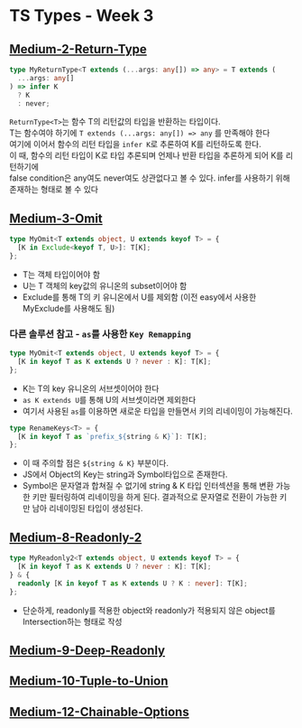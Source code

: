 # TS Types - Week 3

## [Medium-2-Return-Type](./medium/2-return-type.ts)

```ts
type MyReturnType<T extends (...args: any[]) => any> = T extends (
  ...args: any[]
) => infer K
  ? K
  : never;
```

`ReturnType<T>`는 함수 T의 리턴값의 타입을 반환하는 타입이다.  
T는 함수여야 하기에 `T extends (...args: any[]) => any` 를 만족해야 한다  
여기에 이어서 함수의 리턴 타입을 `infer K`로 추론하여 K를 리턴하도록 한다.  
이 때, 함수의 리턴 타입이 K로 타입 추론되며 언제나 반환 타입을 추론하게 되어 K를 리턴하기에  
false condition은 any여도 never여도 상관없다고 볼 수 있다. infer를 사용하기 위해 존재하는 형태로 볼 수 있다

## [Medium-3-Omit](./medium/3-omit.ts)

```ts
type MyOmit<T extends object, U extends keyof T> = {
  [K in Exclude<keyof T, U>]: T[K];
};
```

- T는 객체 타입이어야 함
- U는 T 객체의 key값의 유니온의 subset이어야 함
- Exclude를 통해 T의 키 유니온에서 U를 제외함 (이전 easy에서 사용한 MyExclude를 사용해도 됨)

### 다른 솔루션 참고 - `as`를 사용한 `Key Remapping`

```ts
type MyOmit<T extends object, U extends keyof T> = {
  [K in keyof T as K extends U ? never : K]: T[K];
};
```

- K는 T의 key 유니온의 서브셋이어야 한다
- `as K extends U`를 통해 U의 서브셋이라면 제외한다
- 여기서 사용된 `as`를 이용하면 새로운 타입을 만들면서 키의 리네이밍이 가능해진다.

```ts
type RenameKeys<T> = {
  [K in keyof T as `prefix_${string & K}`]: T[K];
};
```

- 이 때 주의할 점은 `${string & K}` 부분이다.
- JS에서 Object의 Key는 string과 Symbol타입으로 존재한다.
- Symbol은 문자열과 합쳐질 수 없기에 string & K 타입 인터섹션을 통해 변환 가능한 키만 필터링하여 리네이밍을 하게 된다. 결과적으로 문자열로 전환이 가능한 키만 남아 리네이밍된 타입이 생성된다.

## [Medium-8-Readonly-2](./medium/8-readonly-2.ts)

```ts
type MyReadonly2<T extends object, U extends keyof T> = {
  [K in keyof T as K extends U ? never : K]: T[K];
} & {
  readonly [K in keyof T as K extends U ? K : never]: T[K];
};
```

- 단순하게, readonly를 적용한 object와 readonly가 적용되지 않은 object를 Intersection하는 형태로 작성

## [Medium-9-Deep-Readonly](./medium/9-deep-readonly.ts)

## [Medium-10-Tuple-to-Union](./medium/10-tuple-to-union.ts)

## [Medium-12-Chainable-Options](./medium/12-chainable-options.ts)
